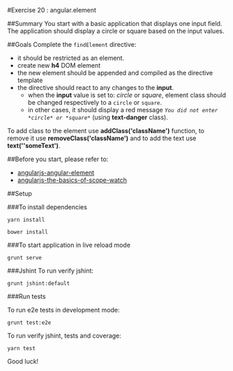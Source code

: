 #Exercise 20 : angular.element

##Summary
You start with a basic application that displays one input field.
The application should display a circle or square based on the input values.

##Goals
Complete the `findElement` directive:

 * it should be restricted as an element.
 * create new **h4** DOM element 
 * the new element should be appended and compiled as the directive template
 * the directive should react to any changes to the **input**.
    * when the **input** value is set to: *circle* or *square*, element class should be changed respectively to a `circle` or `square`.
    * in other cases, it should display a red message *`You did not enter *circle* or *square*`* (using **text-danger** class).
 
To add class to the element use **addClass('className')** function, to remove it use **removeClass('className')** and to add the text use **text(''someText')**.

##Before you start, please refer to:
* [angularjs-angular-element](https://egghead.io/lessons/angularjs-angular-element)
* [angularjs-the-basics-of-scope-watch](https://egghead.io/lessons/angularjs-the-basics-of-scope-watch)

##Setup
 
###To install dependencies

```
yarn install
```

```
bower install
```

###To start application in live reload mode

    grunt serve
    
###Jshint
To run verify jshint:
    
    grunt jshint:default

###Run tests

To run e2e tests in development mode:

    grunt test:e2e

To run verify jshint, tests and coverage:

    yarn test


Good luck!
